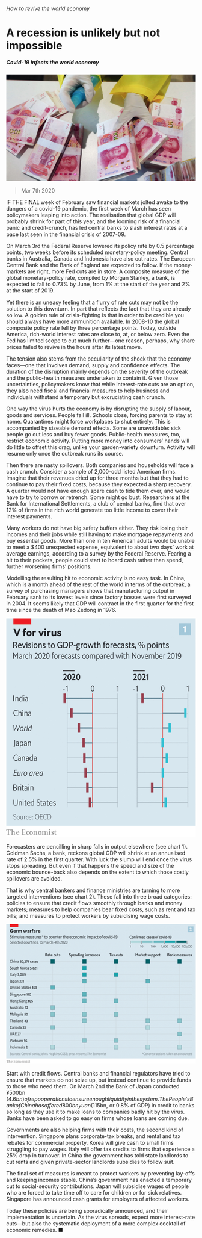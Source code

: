 ###### How to revive the world economy

# A recession is unlikely but not impossible 

##### Covid-19 infects the world economy 

![image](images/20200307_FNP004_0.jpg) 

> Mar 7th 2020 

IF THE FINAL week of February saw financial markets jolted awake to the dangers of a covid-19 pandemic, the first week of March has seen policymakers leaping into action. The realisation that global GDP will probably shrink for part of this year, and the looming risk of a financial panic and credit-crunch, has led central banks to slash interest rates at a pace last seen in the financial crisis of 2007-09.

On March 3rd the Federal Reserve lowered its policy rate by 0.5 percentage points, two weeks before its scheduled monetary-policy meeting. Central banks in Australia, Canada and Indonesia have also cut rates. The European Central Bank and the Bank of England are expected to follow. If the money-markets are right, more Fed cuts are in store. A composite measure of the global monetary-policy rate, compiled by Morgan Stanley, a bank, is expected to fall to 0.73% by June, from 1% at the start of the year and 2% at the start of 2019.


Yet there is an uneasy feeling that a flurry of rate cuts may not be the solution to this downturn. In part that reflects the fact that they are already so low. A golden rule of crisis-fighting is that in order to be credible you should always have more ammunition available. In 2008-10 the global composite policy rate fell by three percentage points. Today, outside America, rich-world interest rates are close to, at, or below zero. Even the Fed has limited scope to cut much further—one reason, perhaps, why share prices failed to revive in the hours after its latest move.

The tension also stems from the peculiarity of the shock that the economy faces—one that involves demand, supply and confidence effects. The duration of the disruption mainly depends on the severity of the outbreak and the public-health measures undertaken to contain it. Given those uncertainties, policymakers know that while interest-rate cuts are an option, they also need fiscal and financial measures to help business and individuals withstand a temporary but excruciating cash crunch.

One way the virus hurts the economy is by disrupting the supply of labour, goods and services. People fall ill. Schools close, forcing parents to stay at home. Quarantines might force workplaces to shut entirely. This is accompanied by sizeable demand effects. Some are unavoidable: sick people go out less and buy fewer goods. Public-health measures, too, restrict economic activity. Putting more money into consumers’ hands will do little to offset this drag, unlike your garden-variety downturn. Activity will resume only once the outbreak runs its course.

Then there are nasty spillovers. Both companies and households will face a cash crunch. Consider a sample of 2,000-odd listed American firms. Imagine that their revenues dried up for three months but that they had to continue to pay their fixed costs, because they expected a sharp recovery. A quarter would not have enough spare cash to tide them over, and would have to try to borrow or retrench. Some might go bust. Researchers at the Bank for International Settlements, a club of central banks, find that over 12% of firms in the rich world generate too little income to cover their interest payments.

Many workers do not have big safety buffers either. They risk losing their incomes and their jobs while still having to make mortgage repayments and buy essential goods. More than one in ten American adults would be unable to meet a $400 unexpected expense, equivalent to about two days’ work at average earnings, according to a survey by the Federal Reserve. Fearing a hit to their pockets, people could start to hoard cash rather than spend, further worsening firms’ positions.

Modelling the resulting hit to economic activity is no easy task. In China, which is a month ahead of the rest of the world in terms of the outbreak, a survey of purchasing managers shows that manufacturing output in February sank to its lowest levels since factory bosses were first surveyed in 2004. It seems likely that GDP will contract in the first quarter for the first time since the death of Mao Zedong in 1976.

![image](images/20200307_FNC566.png) 


Forecasters are pencilling in sharp falls in output elsewhere (see chart 1). Goldman Sachs, a bank, reckons global GDP will shrink at an annualised rate of 2.5% in the first quarter. With luck the slump will end once the virus stops spreading. But even if that happens the speed and size of the economic bounce-back also depends on the extent to which those costly spillovers are avoided.

That is why central bankers and finance ministries are turning to more targeted interventions (see chart 2). These fall into three broad categories: policies to ensure that credit flows smoothly through banks and money markets; measures to help companies bear fixed costs, such as rent and tax bills; and measures to protect workers by subsidising wage costs.

![image](images/20200307_FNC545.png) 


Start with credit flows. Central banks and financial regulators have tried to ensure that markets do not seize up, but instead continue to provide funds to those who need them. On March 2nd the Bank of Japan conducted ¥500bn ($4.6bn) of repo operations to ensure enough liquidity in the system. The People’s Bank of China has offered 800bn yuan ($115bn, or 0.8% of GDP) in credit to banks so long as they use it to make loans to companies badly hit by the virus. Banks have been asked to go easy on firms whose loans are coming due.

Governments are also helping firms with their costs, the second kind of intervention. Singapore plans corporate-tax breaks, and rental and tax rebates for commercial property. Korea will give cash to small firms struggling to pay wages. Italy will offer tax credits to firms that experience a 25% drop in turnover. In China the government has told state landlords to cut rents and given private-sector landlords subsidies to follow suit.

The final set of measures is meant to protect workers by preventing lay-offs and keeping incomes stable. China’s government has enacted a temporary cut to social-security contributions. Japan will subsidise wages of people who are forced to take time off to care for children or for sick relatives. Singapore has announced cash grants for employers of affected workers.

Today these policies are being sporadically announced, and their implementation is uncertain. As the virus spreads, expect more interest-rate cuts—but also the systematic deployment of a more complex cocktail of economic remedies. ■


